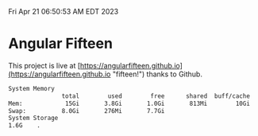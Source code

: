 Fri Apr 21 06:50:53 AM EDT 2023

# Angular Fifteen


This project is live at [https://angularfifteen.github.io](https://angularfifteen.github.io "fifteen!") thanks to Github.

```bash
System Memory
               total        used        free      shared  buff/cache   available
Mem:            15Gi       3.8Gi       1.0Gi       813Mi        10Gi        10Gi
Swap:          8.0Gi       276Mi       7.7Gi
System Storage
1.6G	.
```
```bash
